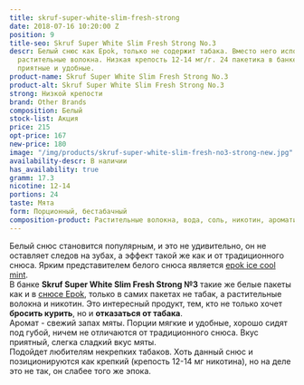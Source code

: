 ```yaml
---
title: skruf-super-white-slim-fresh-strong
date: 2018-07-16 10:20:00 Z
position: 9
title-seo: Skruf Super White Slim Fresh Strong No.3
descr: Белый снюс как Epok, только не содержит табака. Вместо него используются другие
  растительные волокна. Низкая крепость 12-14 мг/г. 24 пакетика в банке. Мятный вкус.  Пакетики
  приятные и удобные.
product-name: Skruf Super White Slim Fresh Strong No.3
product-alt: Skruf Super White Slim Fresh Strong No.3
strong: Низкой крепости
brand: Other Brands
composition: Белый
stock-list: Акция
price: 215
opt-price: 167
new-price: 180
image: "/img/products/skruf-super-white-slim-fresh-no3-strong-new.jpg"
availability-descr: В наличии
has_availability: true
gramm: 17.3
nicotine: 12-14
portions: 24
taste: Мята
form: Порционный, бестабачный
composition-product: Растительные волокна, вода, соль, никотин, ароматизатор
---
```


Белый снюс становится популярным, и это не удивительно, он не оставляет следов на зубах, а эффект такой же как и от традиционного снюса. Ярким представителем белого снюса является [epok ice cool mint](/epok-strong-ice-cool-mint).<br>
В банке **Skruf Super White Slim Fresh Strong №3** такие же белые пакеты как и в [снюсe Epok](/epok), только в самих пакетах не табак, а растительные волокна и никотин. Это интересный продукт, тем, кто не только хочет **бросить курить**, но и **отказаться от табака**.<br>
Аромат - свежий запах мяты. Порции мягкие и удобные, хорошо сидят под губой, ничем не отличаются от традиционного снюса. Вкус приятный, слегка сладкий вкус мяты.<br>
Подойдет любителям некрепких табаков. Хоть данный снюс и позиционируются как крепкий (крепость 12-14 мг никотина), но на деле это не так, он слабее того же эпока. 